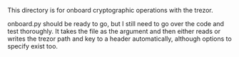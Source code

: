 This directory is for onboard cryptographic operations with the trezor. 

onboard.py should be ready to go, but I still need to go over the code and test thoroughly. It takes the file as the argument and then either reads or writes the trezor path and key to a header automatically, although options to specify exist too.
